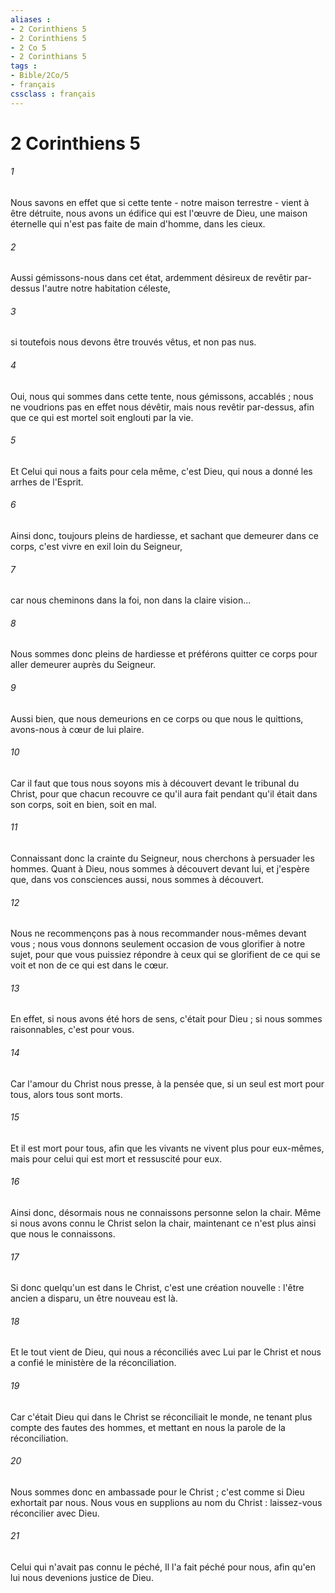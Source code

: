 ```yaml
---
aliases : 
- 2 Corinthiens 5
- 2 Corinthiens 5
- 2 Co 5
- 2 Corinthians 5
tags : 
- Bible/2Co/5
- français
cssclass : français
---
```


# 2 Corinthiens 5

###### 1
Nous savons en effet que si cette tente - notre maison terrestre - vient à être détruite, nous avons un édifice qui est l'œuvre de Dieu, une maison éternelle qui n'est pas faite de main d'homme, dans les cieux. 
###### 2
Aussi gémissons-nous dans cet état, ardemment désireux de revêtir par-dessus l'autre notre habitation céleste, 
###### 3
si toutefois nous devons être trouvés vêtus, et non pas nus. 
###### 4
Oui, nous qui sommes dans cette tente, nous gémissons, accablés ; nous ne voudrions pas en effet nous dévêtir, mais nous revêtir par-dessus, afin que ce qui est mortel soit englouti par la vie. 
###### 5
Et Celui qui nous a faits pour cela même, c'est Dieu, qui nous a donné les arrhes de l'Esprit. 
###### 6
Ainsi donc, toujours pleins de hardiesse, et sachant que demeurer dans ce corps, c'est vivre en exil loin du Seigneur, 
###### 7
car nous cheminons dans la foi, non dans la claire vision... 
###### 8
Nous sommes donc pleins de hardiesse et préférons quitter ce corps pour aller demeurer auprès du Seigneur. 
###### 9
Aussi bien, que nous demeurions en ce corps ou que nous le quittions, avons-nous à cœur de lui plaire. 
###### 10
Car il faut que tous nous soyons mis à découvert devant le tribunal du Christ, pour que chacun recouvre ce qu'il aura fait pendant qu'il était dans son corps, soit en bien, soit en mal. 
###### 11
Connaissant donc la crainte du Seigneur, nous cherchons à persuader les hommes. Quant à Dieu, nous sommes à découvert devant lui, et j'espère que, dans vos consciences aussi, nous sommes à découvert. 
###### 12
Nous ne recommençons pas à nous recommander nous-mêmes devant vous ; nous vous donnons seulement occasion de vous glorifier à notre sujet, pour que vous puissiez répondre à ceux qui se glorifient de ce qui se voit et non de ce qui est dans le cœur. 
###### 13
En effet, si nous avons été hors de sens, c'était pour Dieu ; si nous sommes raisonnables, c'est pour vous. 
###### 14
Car l'amour du Christ nous presse, à la pensée que, si un seul est mort pour tous, alors tous sont morts. 
###### 15
Et il est mort pour tous, afin que les vivants ne vivent plus pour eux-mêmes, mais pour celui qui est mort et ressuscité pour eux. 
###### 16
Ainsi donc, désormais nous ne connaissons personne selon la chair. Même si nous avons connu le Christ selon la chair, maintenant ce n'est plus ainsi que nous le connaissons. 
###### 17
Si donc quelqu'un est dans le Christ, c'est une création nouvelle : l'être ancien a disparu, un être nouveau est là. 
###### 18
Et le tout vient de Dieu, qui nous a réconciliés avec Lui par le Christ et nous a confié le ministère de la réconciliation. 
###### 19
Car c'était Dieu qui dans le Christ se réconciliait le monde, ne tenant plus compte des fautes des hommes, et mettant en nous la parole de la réconciliation. 
###### 20
Nous sommes donc en ambassade pour le Christ ; c'est comme si Dieu exhortait par nous. Nous vous en supplions au nom du Christ : laissez-vous réconcilier avec Dieu. 
###### 21
Celui qui n'avait pas connu le péché, Il l'a fait péché pour nous, afin qu'en lui nous devenions justice de Dieu. 
